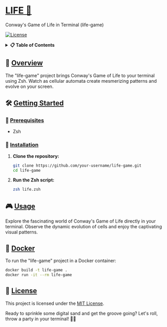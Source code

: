 # [LIFE 🌌](#life)
Conway's Game of Life in Terminal (life-game)

[![License](https://img.shields.io/badge/license-MIT-blue.svg)](LICENSE)

<details>
  <summary><strong>📋 Table of Contents</strong></summary>

- [LIFE 🌌](#life-)
  - [🚀 Overview](#-overview)
  - [🛠️ Getting Started](#️-getting-started)
    - [🔧 Prerequisites](#-prerequisites)
    - [🚀 Installation](#-installation)
  - [🎮 Usage](#-usage)
  - [🐳 Docker](#-docker)
  - [📄 License](#-license)
</details>

## 🚀 [Overview](#-overview)

The "life-game" project brings Conway's Game of Life to your terminal using Zsh. Watch as cellular automata create mesmerizing patterns and evolve on your screen.

## 🛠️ [Getting Started](#️-getting-started)

### 🔧 [Prerequisites](#-prerequisites)

- Zsh

### 🚀 [Installation](#-installation)

1. **Clone the repository:**

   ```bash
   git clone https://github.com/your-username/life-game.git
   cd life-game
   ```
2. **Run the Zsh script:**
    ```bash
    zsh life.zsh
    ```
## 🎮 [Usage](#-usage)
Explore the fascinating world of Conway's Game of Life directly in your terminal. Observe the dynamic evolution of cells and enjoy the captivating visual patterns.

## 🐳 [Docker](#-docker)
To run the "life-game" project in a Docker container:
```bash
docker build -t life-game .
docker run -it --rm life-game
```

## 📄 [License](#-license)
This project is licensed under the [MIT License](LICENSE).

Ready to sprinkle some digital sand and get the groove going? Let's roll, throw a party in your terminal! 🚀🔥